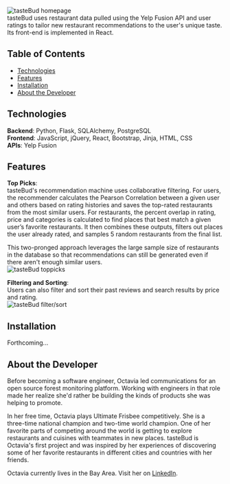 ![tasteBud homepage](https://github.com/octaviaaris/tasteBud/blob/master/static/images/tasteBudhomepage.png)<br/>
tasteBud uses restaurant data pulled using the Yelp Fusion API and user ratings to tailor new restaurant recommendations to the user's unique taste. Its front-end is implemented in React.
## Table of Contents

* [Technologies](#technologies)
* [Features](#features)
* [Installation](#installation)
* [About the Developer](#aboutme)

## <a name="technologies"></a>Technologies
**Backend**: Python, Flask, SQLAlchemy, PostgreSQL<br/>
**Frontend**: JavaScript, jQuery, React, Bootstrap, Jinja, HTML, CSS<br/>
**APIs**: Yelp Fusion<br/>

## <a name="features"></a>Features
**Top Picks**:<br/>
tasteBud's recommendation machine uses collaborative filtering. For users, the recommender calculates the Pearson Correlation between a given user and others based on rating histories and saves the top-rated restaurants from the most similar users. For restaurants, the percent overlap in rating, price and categories is calculated to find places that best match a given user’s favorite restaurants. It then combines these outputs, filters out places the user already rated, and samples 5 random restaurants from the final list.<br/>

This two-pronged approach leverages the large sample size of restaurants in the database so that recommendations can still be generated even if there aren't enough similar users.<br/>
![tasteBud toppicks](https://github.com/octaviaaris/tasteBud/blob/master/static/images/tasteBudtoppicks.png)<br/>


**Filtering and Sorting**:<br/>
Users can also filter and sort their past reviews and search results by price and rating.<br/>
![tasteBud filter/sort](https://github.com/octaviaaris/tasteBud/blob/master/static/images/tasteBudfiltersort.png)<br/>

## <a name="installation"></a>Installation
Forthcoming...

## <a name="aboutme"></a>About the Developer
Before becoming a software engineer, Octavia led communications for an open source forest monitoring platform. Working with engineers in that role made her realize she'd rather be building the kinds of products she was helping to promote.

In her free time, Octavia plays Ultimate Frisbee competitively. She is a three-time national champion and two-time world champion. One of her favorite parts of competing around the world is getting to explore restaurants and cuisines with teammates in new places. tasteBud is Octavia's first project and was inspired by her experiences of discovering some of her favorite restaurants in different cities and countries with her friends.

Octavia currently lives in the Bay Area. Visit her on [LinkedIn](https://www.linkedin.com/in/octaviaaris).